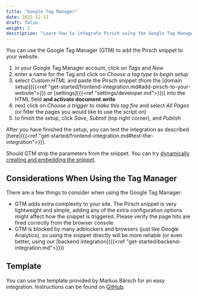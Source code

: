 ```yaml
---
title: "Google Tag Manager"
date: 2022-12-12
draft: false
weight: 2
description: "Learn how to integrate Pirsch using the Google Tag Manager."
---
```


You can use the Google Tag Manager (GTM) to add the Pirsch snippet to your website.

1. in your Google Tag Manager account, click on *Tags* and *New*
2. enter a name for the Tag and click on *Choose a tag type to begin setup*
3. select *Custom HTML* and paste the Pirsch snippet (from the [domain setup]({{<ref "get-started/frontend-integration.md#add-pirsch-to-your-website">}}) or [settings]({{<ref "settings/developer.md">}})) into the HTML field **and activate document.write**
4. next click on *Choose a trigger to make this tag fire* and select *All Pages* (or filter the pages you would like to use the script on)
5. to finish the setup, click *Save*, *Submit* (top right corner), and *Publish*

After you have finished the setup, you can test the integration as described [here]({{<ref "get-started/frontend-integration.md#test-the-integration">}}).

Should GTM strip the parameters from the snippet. You can try [dynamically creating and embedding the snippet](https://support.google.com/tagmanager/thread/18040523/what-attributes-are-preserved-on-custom-html-tags-and-what-attributes-are-stripped?hl=en).

## Considerations When Using the Tag Manager

There are a few things to consider when using the Google Tag Manager:

* GTM adds extra complexity to your site. The Pirsch snippet is very lightweight and simple, adding any of the extra configuration options might affect how the snippet is triggered. Please verify the page hits are fired correctly from the browser console
* GTM is blocked by many adblockers and browsers (just like Google Analytics), so using the snippet directly will be more reliable (or even better, using our [backend integration]({{<ref "get-started/backend-integration.md">}}))

## Template

You can use the template provided by Markus Bärsch for an easy integration. Instructions can be found on [GitHub](https://github.com/mbaersch/pirsch-tag-server).
